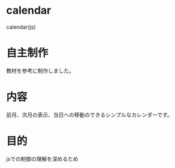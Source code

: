 # calendar
calendar(js)

# 自主制作
教材を参考に制作しました。

# 内容
前月、次月の表示、当日への移動のできるシンプルなカレンダーです。

# 目的
jsでの制御の理解を深めるため

